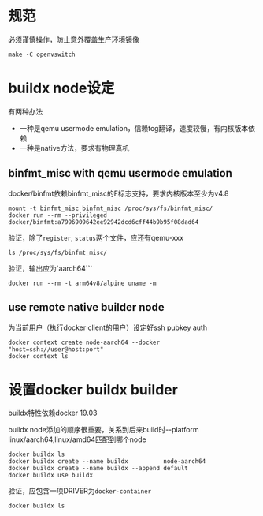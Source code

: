 # 规范

必须谨慎操作，防止意外覆盖生产环境镜像

	make -C openvswitch

# buildx node设定

有两种办法

 - 一种是qemu usermode emulation，信赖tcg翻译，速度较慢，有内核版本依赖
 - 一种是native方法，要求有物理真机

## binfmt_misc with qemu usermode emulation

docker/binfmt依赖binfmt_misc的F标志支持，要求内核版本至少为v4.8

	mount -t binfmt_misc binfmt_misc /proc/sys/fs/binfmt_misc/
	docker run --rm --privileged docker/binfmt:a7996909642ee92942dcd6cff44b9b95f08dad64

验证，除了`register`, `status`两个文件，应还有qemu-xxx

	ls /proc/sys/fs/binfmt_misc/

验证，输出应为`aarch64```

	docker run --rm -t arm64v8/alpine uname -m

## use remote native builder node

为当前用户（执行docker client的用户）设定好ssh pubkey auth

	docker context create node-aarch64 --docker "host=ssh://user@host:port"
	docker context ls

# 设置docker buildx builder

buildx特性依赖docker 19.03

buildx node添加的顺序很重要，关系到后来build时--platform linux/aarch64,linux/amd64匹配到哪个node

	docker buildx ls
	docker buildx create --name buildx          node-aarch64
	docker buildx create --name buildx --append default
	docker buildx use buildx

验证，应包含一项DRIVER为`docker-container`

	docker buildx ls
